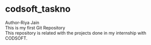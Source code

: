 # codsoft_taskno
Author-Riya Jain
<br>
This is my first Git Repository
<br>
This repository is related with the projects done in my internship with CODSOFT.
